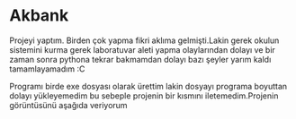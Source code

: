 # Akbank
Projeyi yaptım.
Birden çok yapma fikri aklıma gelmişti.Lakin gerek okulun sistemini kurma gerek laboratuvar aleti yapma olaylarından dolayı ve bir zaman sonra pythona tekrar bakmamdan dolayı bazı şeyler yarım kaldı tamamlayamadım :C

Programı birde exe dosyası olarak ürettim lakin dosyayı programa boyuttan dolayı yükleyemedim bu sebeple projenin bir kısmını iletemedim.Projenin görüntüsünü aşağıda veriyorum


